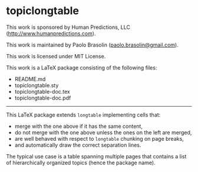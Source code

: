 # topiclongtable

This work is sponsored by Human Predictions, LLC (<http://www.humanpredictions.com>).

This work is maintained by Paolo Brasolin (<paolo.brasolin@gmail.com>).

This work is licensed under MIT License.

This work is a LaTeX package consisting of the following files:
  * README.md
  * topiclongtable.sty
  * topiclongtable-doc.tex
  * topiclongtable-doc.pdf

---

This LaTeX package extends `longtable` implementing cells that:

* merge with the one above if it has the same content,
* do not merge with the one above unless the ones on the left are merged,
* are well behaved with respect to `longtable` chunking on page breaks,
* and automatically draw the correct separation lines.

The typical use case is a table spanning multiple pages that contains a list of hierarchically organized topics (hence the package name).

